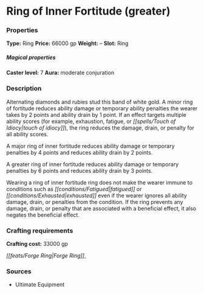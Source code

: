 ﻿---
Title: "Ring of Inner Fortitude (greater)"
Type: "Ring"
Price: "66000 gp"
Weight: "–"
Slot: "Ring"
Caster level: "7"
Aura: "moderate conjuration"
Description: |
  "Alternating diamonds and rubies stud this band of white gold. A _minor ring of fortitude_ reduces ability damage or temporary ability penalties the wearer takes by 2 points and ability drain by 1 point. If an effect targets multiple ability scores (for example, exhaustion, fatigue, or _touch of idiocy_), the ring reduces the damage, drain, or penalty for all ability scores.
  A _major ring of inner fortitude_ reduces ability damage or temporary penalties by 4 points and reduces ability drain by 2 points.
  A _greater ring of inner fortitude_ reduces ability damage or temporary penalties by 6 points and reduces ability drain by 3 points.
  Wearing a _ring of inner fortitude ring_ does not make the wearer immune to conditions such as fatigued or exhausted even if the wearer ignores all ability damage, drain, or penalties from the condition. If the ring prevents any damage, drain, or penalty that are associated with a beneficial effect, it also negates the beneficial effect."
Crafting cost: "33000 gp"
Sources: "['Ultimate Equipment']"
---

# Ring of Inner Fortitude (greater)

### Properties

**Type:** Ring **Price:** 66000 gp **Weight:** – **Slot:** Ring

##### Magical properties

**Caster level:** 7 **Aura:** moderate conjuration

### Description

Alternating diamonds and rubies stud this band of white gold. A minor ring of fortitude reduces ability damage or temporary ability penalties the wearer takes by 2 points and ability drain by 1 point. If an effect targets multiple ability scores (for example, exhaustion, fatigue, or _[[spells/Touch of Idiocy|touch of idiocy]]_), the ring reduces the damage, drain, or penalty for all ability scores.

A major ring of inner fortitude reduces ability damage or temporary penalties by 4 points and reduces ability drain by 2 points.

A greater ring of inner fortitude reduces ability damage or temporary penalties by 6 points and reduces ability drain by 3 points.

Wearing a ring of inner fortitude ring does not make the wearer immune to conditions such as _[[conditions/Fatigued|fatigued]]_ or _[[conditions/Exhausted|exhausted]]_ even if the wearer ignores all ability damage, drain, or penalties from the condition. If the ring prevents any damage, drain, or penalty that are associated with a beneficial effect, it also negates the beneficial effect.

### Crafting requirements

**Crafting cost:** 33000 gp

_[[feats/Forge Ring|Forge Ring]]_,

### Sources

* Ultimate Equipment
